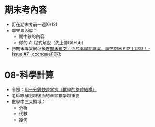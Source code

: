 # 期末考內容
* 訂在期末考前一週(6/12)
* 期末考內容：
  * 期中後的內容
  * 你的 AI 程式解說（先上傳GitHub）
* 把期末專案網址放在[期末繳交：你的本學期專案，請在期末考卷上說明！ · Issue #7 · cccnqu/ai107b](https://github.com/cccnqu/ai107b/issues/7)

# 08-科學計算
* 參照：[用十分鐘快速掌握《數學的整體結構》](https://www.slideshare.net/ccckmit/ss-68579935)
* 老師瞭解到越後面的章節數學越重要
* 數學中三大領域：
  * 分析
  * 代數
  * 幾何
